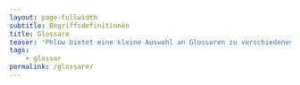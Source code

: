 ```yaml
---
layout: page-fullwidth
subtitle: Begriffsdefinitionen
title: Glossare
teaser: 'Phlow bietet eine kleine Auswahl an Glossaren zu verschiedenen Themen der Medienproduktion. Unsere Glossare definieren Begriffe und erklären eindeutig, was gemeint ist.'
tags:
    - glossar
permalink: /glossare/
---
```

